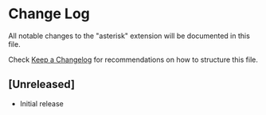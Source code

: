 # Change Log
All notable changes to the "asterisk" extension will be documented in this file.

Check [Keep a Changelog](http://keepachangelog.com/) for recommendations on how to structure this file.

## [Unreleased]
- Initial release